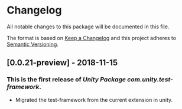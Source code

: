 # Changelog
All notable changes to this package will be documented in this file.

The format is based on [Keep a Changelog](http://keepachangelog.com/en/1.0.0/)
and this project adheres to [Semantic Versioning](http://semver.org/spec/v2.0.0.html).

## [0.0.21-preview] - 2018-11-15

### This is the first release of *Unity Package com.unity.test-framework*.

- Migrated the test-framework from the current extension in unity.
